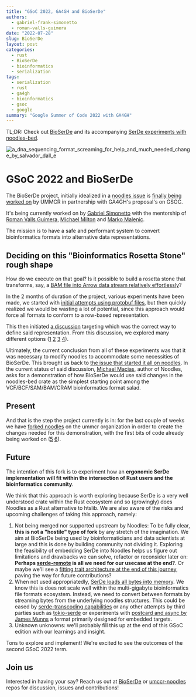 ```yaml
---
title: "GSoC 2022, GA4GH and BioSerDe"
authors:
  - gabriel-frank-simonetto
  - roman-valls-guimera
date: "2022-07-28"
slug: BioSerDe
layout: post
categories:
  - rust
  - BioSerDe
  - bioinformatics
  - serialization
tags:
  - serialization
  - rust
  - ga4gh
  - bioinformatics
  - gsoc
  - google
summary: "Google Summer of Code 2022 with GA4GH"
---
```


TL;DR: Check out [BioSerDe][bioserde] and its accompanying [SerDe experiments with noodles-bed][umccr-noodles].

![a_dna_sequencing_format_screaming_for_help_and_much_needed_change_by_salvador_dall_e](/img/2022/a_dna_sequencing_format_screaming_for_help_and_much_needed_change_by_salvador_dall-e.png)

# GSoC 2022 and BioSerDe

The BioSerDe project, initially idealized in a [noodles issue](https://github.com/zaeleus/noodles/issues/53) is [finally being worked on][bioserde] by UMMCR in partnership with GA4GH's proposal's on GSOC.

It's being currently worked on by [Gabriel Simonetto](https://github.com/GabrielSimonetto) with the mentorship of [Roman Valls Guimera](https://github.com/brainstorm), [Michael Milton](https://github.com/multimeric) and [Marko Malenic](https://github.com/mmalenic).

The mission is to have a safe and performant system to convert bioinformatics formats into alternative data representations.

## Deciding on this "Bioinformatics Rosetta Stone" rough shape

How do we execute on that goal? Is it possible to build a rosetta stone that transforms, say, a [BAM file into Arrow data stream relatively effortlessly][discussion-output-formats]?

In the 2 months of duration of the project, various experiments have been made, we started with [initial attempts using protobuf files](https://github.com/umccr/BioSerDe/issues/2), but then quickly realized we would be wasting a lot of potential, since this approach would force all formats to conform to a row-based representation.

This then initiated [a discussion](https://github.com/umccr/BioSerDe/discussions/8) targeting which was the correct way to define said representation. From this discussion, we explored many different options ([1](https://github.com/umccr/BioSerDe/discussions/8#discussioncomment-2958136) [2](https://github.com/umccr/BioSerDe/pull/10) [3](https://github.com/umccr/BioSerDe/pull/11) [4](https://play.rust-lang.org/?version=stable&mode=debug&edition=2021&gist=255a3600d1bf7b6935f5fe35a4354ccf)).

Ultimately, the current conclusion from all of these experiments was that it was necessary to modify noodles to accommodate some necessities of BioSerDe. This brought us back to [the issue that started it all on noodles](https://github.com/zaeleus/noodles/issues/53#issuecomment-1165222293). In the current status of said discussion, [Michael Macias](https://github.com/zaeleus/), author of Noodles, asks for a demonstration of how BioSerDe would use said changes in the noodles-bed crate as the simplest starting point among the VCF/BCF/SAM/BAM/CRAM bioinformatics format salad.

## Present

And that is the step the project currently is in: for the last couple of weeks we have [forked noodles][umccr-noodles] on the ummcr organization in order to create the changes needed for this demonstration, with the first bits of code already being worked on ([5](https://github.com/umccr/noodles/pull/1) [6](https://github.com/umccr/BioSerDe/pull/14)). 

## Future

The intention of this fork is to experiment how an **ergonomic SerDe implementation will fit within the intersection of Rust users and the bioinformatics community**.

We think that this approach is worth exploring because SerDe is a very well understood crate within the Rust ecosystem and so (growingly) does Noodles as a Rust alternative to htslib. We are also aware of the risks and upcoming challenges of taking this approach, namely: 

1. Not being merged nor supported upstream by Noodles: To be fully clear, **this is not a "hostile" type of fork** by any stretch of the imagination. We aim at BioSerDe being used by bioinformaticians and data scientists at large and this is done by building community not dividing it. Exploring the feasibility of embedding SerDe into Noodles helps us figure out limitations and drawbacks we can solve, refactor or reconsider later on: **Perhaps [serde-remote](https://serde.rs/remote-derive.html) is all we need for our usecase at the end?**. Or maybe we'll see a [fitting trait architecture at the end of this journey][chris-zen-traits], paving the way for future contributions?
1. When not used appropriatedly, [SerDe loads all bytes into memory][serde-streaming]. We know this is does not scale well within the multi-gigabyte bioinformatics file formats ecosystem. Instead, we need to convert between formats by streaming bytes from the underlying noodles structures. This could be eased by [serde-transcoding capabilities][serde-transcode] or any other attempts by third parties such as [tokio-serde][tokio-serde] or experiments with [postcard and async by James Munns][postcard-async] a format primarily designed for embedded targets.
1. Unknown unknowns: we'll probably fill this up at the end of this GSoC edition with our learnings and insight.

Tons to explore and implement! We're excited to see the outcomes of the second GSoC 2022 term.

## Join us

Interested in having your say? Reach us out at [BioSerDe] or [umccr-noodles][umccr-noodles] repos for discussion, issues and contributions!

[serde-transcode]: https://docs.rs/serde-transcode/latest/serde_transcode/index.html
[tokio-serde]: https://twitter.com/braincode/status/1540662917749583872
[postcard-async]: https://twitter.com/bitshiftmask/status/1540683373554700288
[umccr-noodles]: https://github.com/umccr/noodles
[serde-streaming]: https://github.com/serde-rs/json/issues/345#issuecomment-323578757
[discussion-output-formats]: https://github.com/umccr/BioSerDe/discussions/5
[chris-zen-traits]: https://github.com/umccr/BioSerDe/discussions/8#discussioncomment-3031107
[bioserde]: https://github.com/umccr/BioSerDe